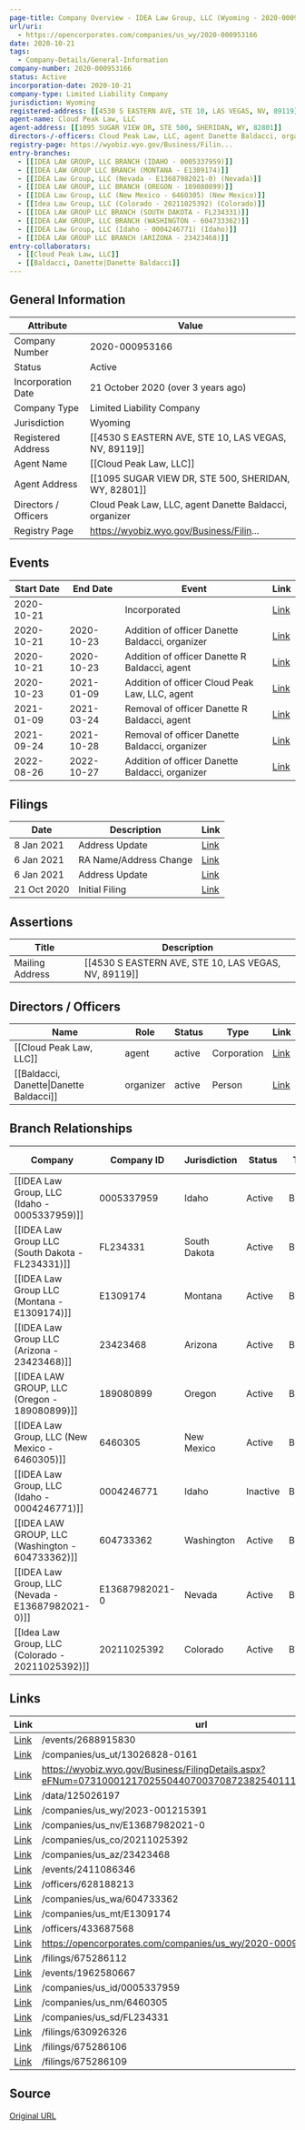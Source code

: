 ```yaml
---
page-title: Company Overview - IDEA Law Group, LLC (Wyoming - 2020-000953166)
url/uri:
  - https://opencorporates.com/companies/us_wy/2020-000953166
date: 2020-10-21
tags:
  - Company-Details/General-Information
company-number: 2020-000953166
status: Active
incorporation-date: 2020-10-21
company-type: Limited Liability Company
jurisdiction: Wyoming
registered-address: [[4530 S EASTERN AVE, STE 10, LAS VEGAS, NV, 89119]]
agent-name: Cloud Peak Law, LLC
agent-address: [[1095 SUGAR VIEW DR, STE 500, SHERIDAN, WY, 82801]]
directors-/-officers: Cloud Peak Law, LLC, agent Danette Baldacci, organizer
registry-page: https://wyobiz.wyo.gov/Business/Filin...
entry-branches:
  - [[IDEA LAW GROUP, LLC BRANCH (IDAHO - 0005337959)]]
  - [[IDEA LAW GROUP LLC BRANCH (MONTANA - E1309174)]]
  - [[IDEA Law Group, LLC (Nevada - E13687982021-0) (Nevada)]]
  - [[IDEA LAW GROUP, LLC BRANCH (OREGON - 189080899)]]
  - [[IDEA Law Group, LLC (New Mexico - 6460305) (New Mexico)]]
  - [[Idea Law Group, LLC (Colorado - 20211025392) (Colorado)]]
  - [[IDEA LAW GROUP LLC BRANCH (SOUTH DAKOTA - FL234331)]]
  - [[IDEA LAW GROUP, LLC BRANCH (WASHINGTON - 604733362)]]
  - [[IDEA Law Group, LLC (Idaho - 0004246771) (Idaho)]]
  - [[IDEA LAW GROUP LLC BRANCH (ARIZONA - 23423468)]]
entry-collaborators:
  - [[Cloud Peak Law, LLC]]
  - [[Baldacci, Danette|Danette Baldacci]]
---
```


## General Information
| Attribute          | Value                                       |
|--------------------|---------------------------------------------|
| Company Number     | 2020-000953166                              |
| Status             | Active                                      |
| Incorporation Date | 21 October 2020 (over 3 years ago)          |
| Company Type       | Limited Liability Company                   |
| Jurisdiction       | Wyoming                                     |
| Registered Address | [[4530 S EASTERN AVE, STE 10, LAS VEGAS, NV, 89119]] |
| Agent Name         | [[Cloud Peak Law, LLC]]                     |
| Agent Address      | [[1095 SUGAR VIEW DR, STE 500, SHERIDAN, WY, 82801]] |
| Directors / Officers | Cloud Peak Law, LLC, agent Danette Baldacci, organizer |
| Registry Page      | https://wyobiz.wyo.gov/Business/Filin...    |

## Events

| Start Date | End Date   | Event                                                   | Link |
|------------|------------|-------------------------------------------------------|------|
| 2020-10-21 |            | Incorporated                                            | [Link](https://opencorporates.com/events/1870169668) |
| 2020-10-21 | 2020-10-23 | Addition of officer Danette Baldacci, organizer         | [Link](https://opencorporates.com/events/1870169650) |
| 2020-10-21 | 2020-10-23 | Addition of officer Danette R Baldacci, agent           | [Link](https://opencorporates.com/events/1870169641) |
| 2020-10-23 | 2021-01-09 | Addition of officer Cloud Peak Law, LLC, agent          | [Link](https://opencorporates.com/events/1926898106) |
| 2021-01-09 | 2021-03-24 | Removal of officer Danette R Baldacci, agent            | [Link](https://opencorporates.com/events/1962580667) |
| 2021-09-24 | 2021-10-28 | Removal of officer Danette Baldacci, organizer          | [Link](https://opencorporates.com/events/2411086346) |
| 2022-08-26 | 2022-10-27 | Addition of officer Danette Baldacci, organizer         | [Link](https://opencorporates.com/events/2688915830) |

## Filings
| Date        | Description                    | Link |
|-------------|--------------------------------|-------|
| 8 Jan 2021  | Address Update                 | [Link](https://opencorporates.com/filings/675286106) |
| 6 Jan 2021  | RA Name/Address Change         | [Link](https://opencorporates.com/filings/675286112) |
| 6 Jan 2021  | Address Update                 | [Link](https://opencorporates.com/filings/675286109) |
| 21 Oct 2020 | Initial Filing                 | [Link](https://opencorporates.com/filings/630926326) |

## Assertions
| Title               | Description                                             |
|---------------------|---------------------------------------------------------|
| Mailing Address     | [[4530 S EASTERN AVE, STE 10, LAS VEGAS, NV, 89119]]    |

## Directors / Officers
| Name                 | Role            | Status     | Type        | Link |
|----------------------|-----------------|------------|-------------|------|
| [[Cloud Peak Law, LLC]] | agent           | active     | Corporation | [Link](https://opencorporates.com/officers/433687568) |
| [[Baldacci, Danette\|Danette Baldacci]] | organizer       | active     | Person      | [Link](https://opencorporates.com/officers/628188213) |

## Branch Relationships
| Company                       | Company ID            | Jurisdiction         | Status   | Type       | Link                                | Start Date   | End Date     | Statement Link                      |
|--------------------------------|----------------------|----------------------|----------|------------|-------------------------------------|--------------|--------------|-------------------------------------|
| [[IDEA Law Group, LLC (Idaho - 0005337959)]] | 0005337959           | Idaho                | Active   | Branch     | [Link](https://opencorporates.com/companies/us_id/0005337959) | 2 Aug 2023   | N/A          | [Statement](https://opencorporates.com/statements/1590808041) |
| [[IDEA Law Group LLC (South Dakota - FL234331)]] | FL234331             | South Dakota         | Active   | Branch     | [Link](https://opencorporates.com/companies/us_sd/FL234331) | 9 Sep 2022   | N/A          | [Statement](https://opencorporates.com/statements/1320772092) |
| [[IDEA Law Group LLC (Montana - E1309174)]] | E1309174             | Montana              | Active   | Branch     | [Link](https://opencorporates.com/companies/us_mt/E1309174) | 8 Sep 2022   | N/A          | [Statement](https://opencorporates.com/statements/1312689018) |
| [[IDEA Law Group LLC (Arizona - 23423468)]] | 23423468             | Arizona              | Active   | Branch     | [Link](https://opencorporates.com/companies/us_az/23423468) | 7 Sep 2022   | N/A          | [Statement](https://opencorporates.com/statements/1770525695) |
| [[IDEA LAW GROUP, LLC (Oregon - 189080899)]] | 189080899            | Oregon               | Active   | Branch     | [Link](https://opencorporates.com/companies/us_or/189080899) | 9 Nov 2021   | N/A          | [Statement](https://opencorporates.com/statements/1172882013) |
| [[IDEA Law Group, LLC (New Mexico - 6460305)]] | 6460305              | New Mexico           | Active   | Branch     | [Link](https://opencorporates.com/companies/us_nm/6460305) | 4 May 2021   | N/A          | [Statement](https://opencorporates.com/statements/1068468074) |
| [[IDEA Law Group, LLC (Idaho - 0004246771)]] | 0004246771           | Idaho                | Inactive | Branch     | [Link](https://opencorporates.com/companies/us_id/0004246771) | 15 Apr 2021  | 13 Jul 2023  | [Statement](https://opencorporates.com/statements/1671905920) |
| [[IDEA LAW GROUP, LLC (Washington - 604733362)]] | 604733362            | Washington           | Active   | Branch     | [Link](https://opencorporates.com/companies/us_wa/604733362) | 12 Apr 2021  | N/A          | [Statement](https://opencorporates.com/statements/1033776716) |
| [[IDEA Law Group, LLC (Nevada - E13687982021-0)]] | E13687982021-0       | Nevada               | Active   | Branch     | [Link](https://opencorporates.com/companies/us_nv/E13687982021-0) | 7 Apr 2021   | N/A          | [Statement](https://opencorporates.com/statements/1033736381) |
| [[Idea Law Group, LLC (Colorado - 20211025392)]] | 20211025392          | Colorado             | Active   | Branch     | [Link](https://opencorporates.com/companies/us_co/20211025392) | 8 Jan 2021   | N/A          | [Statement](https://opencorporates.com/statements/984853541) |

## Links
| Link   | url                            
|--------|--------------------------------|
| [Link](/events/2688915830) |/events/2688915830            |
| [Link](/companies/us_ut/13026828-0161) |/companies/us_ut/13026828-0161|
| [Link](https://wyobiz.wyo.gov/Business/FilingDetails.aspx?eFNum=073100012170255044070037087238254011108243056031) |https://wyobiz.wyo.gov/Business/FilingDetails.aspx?eFNum=073100012170255044070037087238254011108243056031|
| [Link](/data/125026197) |/data/125026197               |
| [Link](/companies/us_wy/2023-001215391) |/companies/us_wy/2023-001215391|
| [Link](/companies/us_nv/E13687982021-0) |/companies/us_nv/E13687982021-0|
| [Link](/companies/us_co/20211025392) |/companies/us_co/20211025392  |
| [Link](/companies/us_az/23423468) |/companies/us_az/23423468     |
| [Link](/events/2411086346) |/events/2411086346            |
| [Link](/officers/628188213) |/officers/628188213           |
| [Link](/companies/us_wa/604733362) |/companies/us_wa/604733362    |
| [Link](/companies/us_mt/E1309174) |/companies/us_mt/E1309174     |
| [Link](/officers/433687568) |/officers/433687568           |
| [Link](https://opencorporates.com/companies/us_wy/2020-000953166/filings) |https://opencorporates.com/companies/us_wy/2020-000953166/filings|
| [Link](/filings/675286112) |/filings/675286112            |
| [Link](/events/1962580667) |/events/1962580667            |
| [Link](/companies/us_id/0005337959) |/companies/us_id/0005337959   |
| [Link](/companies/us_nm/6460305) |/companies/us_nm/6460305      |
| [Link](/companies/us_sd/FL234331) |/companies/us_sd/FL234331     |
| [Link](/filings/630926326) |/filings/630926326            |
| [Link](/filings/675286106) |/filings/675286106            |
| [Link](/filings/675286109) |/filings/675286109            |

## Source
[Original URL](https://opencorporates.com/companies/us_wy/2020-000953166)
